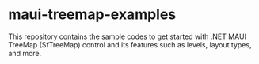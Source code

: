 # maui-treemap-examples
This repository contains the sample codes to get started with .NET MAUI TreeMap (SfTreeMap) control and its features such as levels, layout types, and more.
